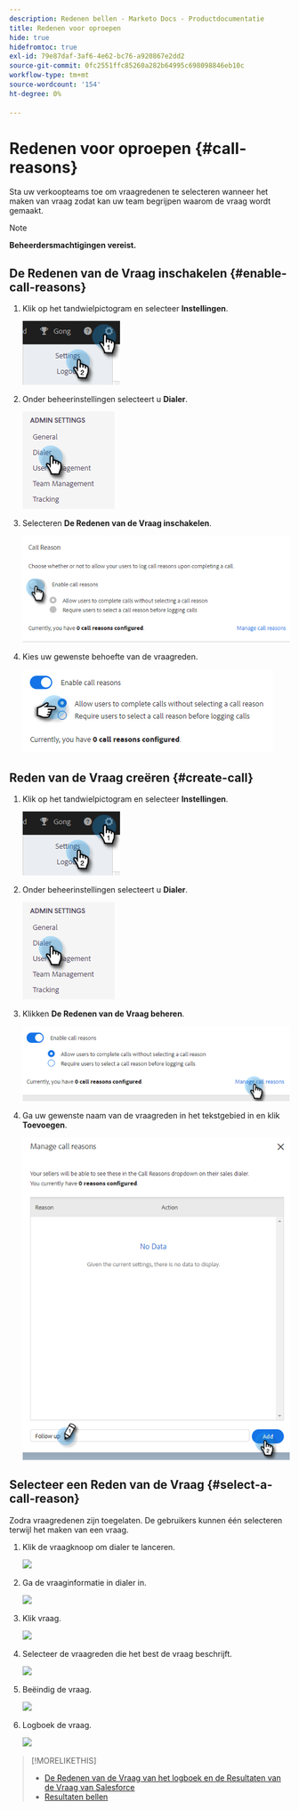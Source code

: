 ```yaml
---
description: Redenen bellen - Marketo Docs - Productdocumentatie
title: Redenen voor oproepen
hide: true
hidefromtoc: true
exl-id: 79e87daf-3af6-4e62-bc76-a920867e2dd2
source-git-commit: 0fc2551ffc85260a282b64995c698098846eb10c
workflow-type: tm+mt
source-wordcount: '154'
ht-degree: 0%

---
```


# Redenen voor oproepen {#call-reasons}

Sta uw verkoopteams toe om vraagredenen te selecteren wanneer het maken van vraag zodat kan uw team begrijpen waarom de vraag wordt gemaakt.

>[!NOTE]
>
>**Beheerdersmachtigingen vereist.**

## De Redenen van de Vraag inschakelen {#enable-call-reasons}

1. Klik op het tandwielpictogram en selecteer **Instellingen**.

   ![](assets/call-reasons-1.png)

1. Onder beheerinstellingen selecteert u **Dialer**.

   ![](assets/call-reasons-2.png)

1. Selecteren **De Redenen van de Vraag inschakelen**.

   ![](assets/call-reasons-3.png)

1. Kies uw gewenste behoefte van de vraagreden.

   ![](assets/call-reasons-4.png)

## Reden van de Vraag creëren {#create-call}

1. Klik op het tandwielpictogram en selecteer **Instellingen**.

   ![](assets/call-reasons-5.png)

1. Onder beheerinstellingen selecteert u **Dialer**.

   ![](assets/call-reasons-6.png)

1. Klikken **De Redenen van de Vraag beheren**.

   ![](assets/call-reasons-7.png)

1. Ga uw gewenste naam van de vraagreden in het tekstgebied in en klik **Toevoegen**.

   ![](assets/call-reasons-8.png)

## Selecteer een Reden van de Vraag {#select-a-call-reason}

Zodra vraagredenen zijn toegelaten. De gebruikers kunnen één selecteren terwijl het maken van een vraag.

1. Klik de vraagknoop om dialer te lanceren.

   ![](assets/call-reasons-.png)

1. Ga de vraaginformatie in dialer in.

   ![](assets/call-reasons-.png)

1. Klik vraag.

   ![](assets/call-reasons-.png)

1. Selecteer de vraagreden die het best de vraag beschrijft.

   ![](assets/call-reasons-.png)

1. Beëindig de vraag.

   ![](assets/call-reasons-.png)

1. Logboek de vraag.

   ![](assets/call-reasons-.png)

>[!MORELIKETHIS]
>
>* [De Redenen van de Vraag van het logboek en de Resultaten van de Vraag van Salesforce](/help/marketo/product-docs/marketo-sales-connect/phone/log-call-reasons-and-call-outcomes-to-salesforce.md)
>* [Resultaten bellen](/help/marketo/product-docs/marketo-sales-connect/phone/call-outcomes.md)

